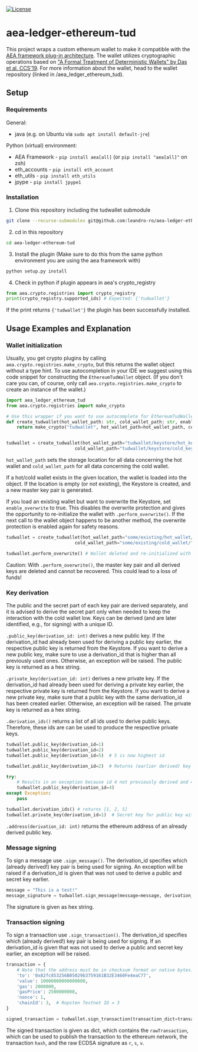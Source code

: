 [![License](https://img.shields.io/badge/License-Apache_2.0-blue.svg)](https://opensource.org/licenses/Apache-2.0)

# aea-ledger-ethereum-tud
This project wraps a custom ethereum wallet to make it compatible with the [AEA framework plug-in architecture](https://docs.fetch.ai/aea/ledger-integration/#ledger-plug-in-architecture). The wallet utilizes cryptographic operations based on ["A Formal Treatment of Deterministic Wallets" by Das et al. CCS'19](https://dl.acm.org/doi/abs/10.1145/3319535.3354236). For more information about the wallet, head to the wallet repository (linked in /aea_ledger_ethereum_tud).

## Setup
### Requirements
General:
- java (e.g. on Ubuntu via   `sudo apt install default-jre`)

Python (virtual) environment:

- AEA Framework - `pip install aea[all]` (or `pip install "aea[all]"` on zsh)
- eth_accounts - `pip install eth_account`
- eth_utils - `pip install eth_utils`
- jpype - `pip install jpype1`

### Installation
1. Clone this repository including the tudwallet submodule 
``` bash
git clone --recurse-submodules git@github.com:leandro-ro/aea-ledger-ethereum-tud.git
```
2. cd in this repository
``` bash
cd aea-ledger-ethereum-tud
```
3. Install the plugin (Make sure to do this from the same python environment you are using the aea framework with)
``` bash
python setup.py install
```
4. Check in python if plugin appears in aea's crypto_registry
``` python
from aea.crypto.registries import crypto_registry
print(crypto_registry.supported_ids) # Expected: {'tudwallet'}
```
If the print returns `{'tudwallet'}` the plugin has been successfully installed.

## Usage Examples and Explanation
### Wallet initialization
Usually, you get crypto plugins by calling `aea.crypto.registries.make_crypto`, but this returns the wallet object without a type hint. To use autocompletion in your IDE we suggest using this code snippet for constructing the `EthereumTudWallet` object. (If you don't care you can, of course, only call `aea.crypto.registries.make_crypto` to create an instance of the wallet.)

``` python
import aea_ledger_ethereum_tud
from aea.crypto.registries import make_crypto

# Use this wrapper if you want to use autocomplete for EthereumTudWallet inside your IDE
def create_tudwallet(hot_wallet_path: str, cold_wallet_path: str, enable_overwrite=False) -> aea_ledger_ethereum_tud.EthereumTudWallet:
    return make_crypto("tudwallet", hot_wallet_path=hot_wallet_path, cold_wallet_path=cold_wallet_path, enable_overwrite=enable_overwrite)


tudwallet = create_tudwallet(hot_wallet_path="tudwallet/keystore/hot_keystore/",
                          cold_wallet_path="tudwallet/keystore/cold_keystore/")
```
`hot_wallet_path` sets the storage location for all data concerning the hot wallet and `cold_wallet_path` for all data concerning the cold wallet. 

If a hot/cold wallet exists in the given location, the wallet is loaded into the object. If the location is empty (or not existing), the Keystore is created, and a new master key pair is generated.

If you load an existing wallet but want to overwrite the Keystore, set `enable_overwrite` to true. This disables the overwrite protection and gives the opportunity to re-initialize the wallet with `.perform_overwrite()`. If the next call to the wallet object happens to be another method, the overwrite protection is enabled again for safety reasons.
``` python
tudwallet = create_tudwallet(hot_wallet_path="some/existing/hot_wallet/",
                          cold_wallet_path="some/existing/cold_wallet/", enable_overwrite=True)

tudwallet.perform_overwrite() # Wallet deleted and re-initialized with new master key pair
```
Caution: With `.perform_overwrite()`, the master key pair and all derived keys are deleted and cannot be recovered. This could lead to a loss of funds!

### Key derivation
The public and the secret part of each key pair are derived separately, and it is advised to derive the secret part only when needed to keep the interaction with the cold wallet low. Keys can be derived (and are later identified, e.g., for signing) with a unique ID. 

`.public_key(derivation_id: int)` derives a new public key. If the derivation_id had already been used for deriving a public key earlier, the respective public key is returned from the Keystore. If you want to derive a new public key, make sure to use a derivation_id that is higher than all previously used ones. Otherwise, an exception will be raised. The public key is returned as a hex string.

`.private_key(derivation_id: int)` derives a new private key. If the derivation_id had already been used for deriving a private key earlier, the respective private key is returned from the Keystore. If you want to derive a new private key, make sure that a public key with the same derivation_id has been created earlier. Otherwise, an exception will be raised. The private key is returned as a hex string.

`.derivation_ids()` returns a list of all ids used to derive public keys. Therefore, these ids are can be used to produce the respective private keys.

```python
tudwallet.public_key(derivation_id=1)
tudwallet.public_key(derivation_id=2)
tudwallet.public_key(derivation_id=5)  # 5 is now highest id

tudwallet.public_key(derivation_id=2)  # Returns (earlier derived) key from keystore

try:
    # Results in an exception because id 4 not previously derived and 4 < 5
    tudwallet.public_key(derivation_id=4)
except Exception:
    pass

tudwallet.derivation_ids() # returns [1, 2, 5]
tudwallet.private_key(derivation_id=1)  # Secret key for public key with id=1
```

`.address(derivation_id: int)` returns the ethereum address of an already derived public key.

### Message signing
To sign a message use `.sign_message()`. The derivation_id specifies which (already derived!) key pair is being used for signing. An exception will be raised if a derivation_id is given that was not used to derive a public and secret key earlier.
```python
message = "This is a test!"
message_signature = tudwallet.sign_message(message=message, derivation_id=1)
```
The signature is given as hex string.

### Transaction signing
To sign a transaction use `.sign_transaction()`. The derivation_id specifies which (already derived!) key pair is being used for signing. If an derivation_id is given that was not used to derive a public and secret key earlier, an exception will be raised.
```python
transaction = {
    # Note that the address must be in checksum format or native bytes:
    'to': '0x82fc853256B05029b3759161B32E3460Fe4eaC77',
    'value': 10000000000000000,
    'gas': 2000000,
    'gasPrice': 2500000008,
    'nonce': 1, 
    'chainId': 3,  # Ropsten Testnet ID = 3
}

signed_transaction = tudwallet.sign_transaction(transaction_dict=transaction, derivation_id=1)
```
The signed transaction is given as dict, which contains the `rawTransaction`, which can be used to publish the transaction to the ethereum network, the transaction `hash`, and the raw ECDSA signature as `r`, `s`, `v`.
